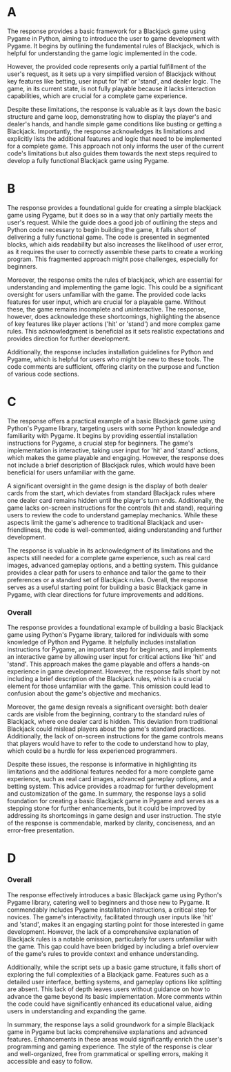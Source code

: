 # A
The response provides a basic framework for a Blackjack game using Pygame in Python, aiming to introduce the user to game development with Pygame. It begins by outlining the fundamental rules of Blackjack, which is helpful for understanding the game logic implemented in the code. 

However, the provided code represents only a partial fulfillment of the user's request, as it sets up a very simplified version of Blackjack without key features like betting, user input for 'hit' or 'stand', and dealer logic. The game, in its current state, is not fully playable because it lacks interaction capabilities, which are crucial for a complete game experience. 

Despite these limitations, the response is valuable as it lays down the basic structure and game loop, demonstrating how to display the player's and dealer's hands, and handle simple game conditions like busting or getting a Blackjack. Importantly, the response acknowledges its limitations and explicitly lists the additional features and logic that need to be implemented for a complete game. This approach not only informs the user of the current code's limitations but also guides them towards the next steps required to develop a fully functional Blackjack game using Pygame.


# B
The response provides a foundational guide for creating a simple blackjack game using Pygame, but it does so in a way that only partially meets the user's request. While the guide does a good job of outlining the steps and Python code necessary to begin building the game, it falls short of delivering a fully functional game. The code is presented in segmented blocks, which aids readability but also increases the likelihood of user error, as it requires the user to correctly assemble these parts to create a working program. This fragmented approach might pose challenges, especially for beginners.

Moreover, the response omits the rules of blackjack, which are essential for understanding and implementing the game logic. This could be a significant oversight for users unfamiliar with the game. The provided code lacks features for user input, which are crucial for a playable game. Without these, the game remains incomplete and uninteractive. The response, however, does acknowledge these shortcomings, highlighting the absence of key features like player actions ('hit' or 'stand') and more complex game rules. This acknowledgment is beneficial as it sets realistic expectations and provides direction for further development.

Additionally, the response includes installation guidelines for Python and Pygame, which is helpful for users who might be new to these tools. The code comments are sufficient, offering clarity on the purpose and function of various code sections. 




# C
The response offers a practical example of a basic Blackjack game using Python's Pygame library, targeting users with some Python knowledge and familiarity with Pygame. It begins by providing essential installation instructions for Pygame, a crucial step for beginners. The game's implementation is interactive, taking user input for 'hit' and 'stand' actions, which makes the game playable and engaging. However, the response does not include a brief description of Blackjack rules, which would have been beneficial for users unfamiliar with the game.

A significant oversight in the game design is the display of both dealer cards from the start, which deviates from standard Blackjack rules where one dealer card remains hidden until the player's turn ends. Additionally, the game lacks on-screen instructions for the controls (hit and stand), requiring users to review the code to understand gameplay mechanics. While these aspects limit the game's adherence to traditional Blackjack and user-friendliness, the code is well-commented, aiding understanding and further development.

The response is valuable in its acknowledgment of its limitations and the aspects still needed for a complete game experience, such as real card images, advanced gameplay options, and a betting system. This guidance provides a clear path for users to enhance and tailor the game to their preferences or a standard set of Blackjack rules. Overall, the response serves as a useful starting point for building a basic Blackjack game in Pygame, with clear directions for future improvements and additions.



### Overall
The response provides a foundational example of building a basic Blackjack game using Python's Pygame library, tailored for individuals with some knowledge of Python and Pygame. It helpfully includes installation instructions for Pygame, an important step for beginners, and implements an interactive game by allowing user input for critical actions like 'hit' and 'stand'. This approach makes the game playable and offers a hands-on experience in game development. However, the response falls short by not including a brief description of the Blackjack rules, which is a crucial element for those unfamiliar with the game. This omission could lead to confusion about the game's objective and mechanics.

Moreover, the game design reveals a significant oversight: both dealer cards are visible from the beginning, contrary to the standard rules of Blackjack, where one dealer card is hidden. This deviation from traditional Blackjack could mislead players about the game's standard practices. Additionally, the lack of on-screen instructions for the game controls means that players would have to refer to the code to understand how to play, which could be a hurdle for less experienced programmers.

Despite these issues, the response is informative in highlighting its limitations and the additional features needed for a more complete game experience, such as real card images, advanced gameplay options, and a betting system. This advice provides a roadmap for further development and customization of the game. In summary, the response lays a solid foundation for creating a basic Blackjack game in Pygame and serves as a stepping stone for further enhancements, but it could be improved by addressing its shortcomings in game design and user instruction. The style of the response is commendable, marked by clarity, conciseness, and an error-free presentation.


# D

### Overall
The response effectively introduces a basic Blackjack game using Python's Pygame library, catering well to beginners and those new to Pygame. It commendably includes Pygame installation instructions, a critical step for novices. The game's interactivity, facilitated through user inputs like 'hit' and 'stand', makes it an engaging starting point for those interested in game development. However, the lack of a comprehensive explanation of Blackjack rules is a notable omission, particularly for users unfamiliar with the game. This gap could have been bridged by including a brief overview of the game's rules to provide context and enhance understanding.

Additionally, while the script sets up a basic game structure, it falls short of exploring the full complexities of a Blackjack game. Features such as a detailed user interface, betting systems, and gameplay options like splitting are absent. This lack of depth leaves users without guidance on how to advance the game beyond its basic implementation. More comments within the code could have significantly enhanced its educational value, aiding users in understanding and expanding the game.

In summary, the response lays a solid groundwork for a simple Blackjack game in Pygame but lacks comprehensive explanations and advanced features. Enhancements in these areas would significantly enrich the user's programming and gaming experience. The style of the response is clear and well-organized, free from grammatical or spelling errors, making it accessible and easy to follow.